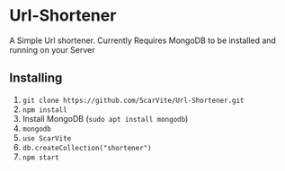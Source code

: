 # Url-Shortener
A Simple Url shortener.
Currently Requires MongoDB to be installed and running on your Server

## Installing

1. `git clone https://github.com/ScarVite/Url-Shortener.git`
2. `npm install`
4.  Install MongoDB (`sudo apt install mongodb`)
5. `mongodb`
6. `use ScarVite`
7. `db.createCollection("shortener")`
8. `npm start`
